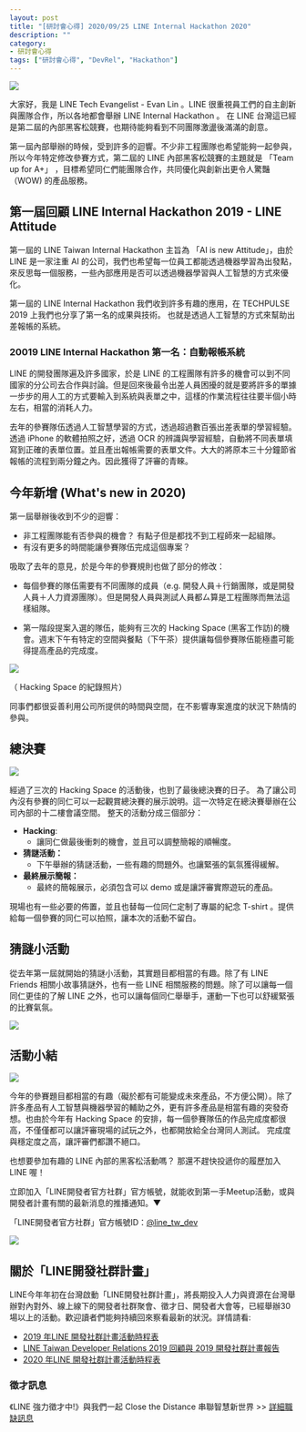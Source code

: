 ```yaml
---
layout: post
title: "[研討會心得] 2020/09/25 LINE Internal Hackathon 2020"
description: ""
category: 
- 研討會心得
tags: ["研討會心得", "DevRel", "Hackathon"]
---
```




![](../images/2020/0925_1.jpg)

大家好，我是 LINE Tech Evangelist - Evan Lin 。LINE 很重視員工們的自主創新與團隊合作，所以各地都會舉辦 LINE Internal Hackathon 。 在 LINE 台灣這已經是第二屆的內部黑客松競賽，也期待能夠看到不同團隊激盪後滿滿的創意。

第一屆內部舉辦的時候，受到許多的迴響。不少非工程團隊也希望能夠一起參與，所以今年特定修改參賽方式，第二屆的 LINE 內部黑客松競賽的主題就是 「Team up for A+」 ，目標希望同仁們能團隊合作，共同優化與創新出更令人驚豔（WOW) 的產品服務。



## 第一屆回顧 LINE Internal Hackathon 2019 -  LINE Attitude

<script async class="speakerdeck-embed" data-slide="24" data-id="5e0fd8e4633d4fb892dd2ee930057642" data-ratio="1.77777777777778" src="//speakerdeck.com/assets/embed.js"></script>

第一屆的 LINE Taiwan Internal Hackathon 主旨為 「AI is new Attitude」，由於 LINE 是一家注重 AI 的公司，我們也希望每一位員工都能透過機器學習為出發點，來反思每一個服務，一些內部應用是否可以透過機器學習與人工智慧的方式來優化。

第一屆的 LINE Internal Hackathon 我們收到許多有趣的應用，在 TECHPULSE 2019 上我們也分享了第一名的成果與技術。 也就是透過人工智慧的方式來幫助出差報帳的系統。

### 20019 LINE Internal Hackathon 第一名：自動報帳系統

<script async class="speakerdeck-embed" data-slide="24" data-id="b18c2025be694abc9a87dc20e83e588f" data-ratio="1.77777777777778" src="//speakerdeck.com/assets/embed.js"></script>

LINE 的開發團隊遍及許多國家，於是 LINE 的工程團隊有許多的機會可以到不同國家的分公司去合作與討論。但是回來後最令出差人員困擾的就是要將許多的單據一步步的用人工的方式要輸入到系統與表單之中，這樣的作業流程往往要半個小時左右，相當的消耗人力。

去年的參賽隊伍透過人工智慧學習的方式，透過超過數百張出差表單的學習經驗。透過 iPhone 的軟體拍照之好，透過 OCR 的辨識與學習經驗，自動將不同表單填寫到正確的表單位置。並且產出報帳需要的表單文件。大大的將原本三十分鐘節省報帳的流程到兩分鐘之內。因此獲得了評審的青睞。

## 今年新增 (What's new in 2020)

第一屆舉辦後收到不少的迴響：

- 非工程團隊能有否參與的機會？ 有點子但是都找不到工程師來一起組隊。
- 有沒有更多的時間能讓參賽隊伍完成這個專案？

吸取了去年的意見，於是今年的參賽規則也做了部分的修改：

- 每個參賽的隊伍需要有不同團隊的成員（e.g. 開發人員＋行銷團隊，或是開發人員＋人力資源團隊）。但是開發人員與測試人員都ㄙ算是工程團隊而無法這樣組隊。

- 第一階段提案入選的隊伍，能夠有三次的 Hacking Space (黑客工作訪)的機會。週末下午有特定的空間與餐點（下午茶）提供讓每個參賽隊伍能極盡可能得提高產品的完成度。

  

![](../images/2020/0925_4.jpg)

（ Hacking Space 的紀錄照片）

同事們都很妥善利用公司所提供的時間與空間，在不影響專案進度的狀況下熱情的參與。 



## 總決賽

![](../images/2020/0925_2.jpg)

經過了三次的 Hacking Space 的活動後，也到了最後總決賽的日子。 為了讓公司內沒有參賽的同仁可以一起觀賞總決賽的展示說明。這一次特定在總決賽舉辦在公司內部的十二樓會議空間。  整天的活動分成三個部分：

- **Hacking**: 
  - 讓同仁做最後衝刺的機會，並且可以調整簡報的順暢度。
- **猜謎活動：** 
  - 下午舉辦的猜謎活動，一些有趣的問題外。也讓緊張的氣氛獲得緩解。
- **最終展示簡報：**
  - 最終的簡報展示，必須包含可以 demo 或是讓評審實際遊玩的產品。

現場也有一些必要的佈置，並且也替每一位同仁定制了專屬的紀念 T-shirt 。提供給每一個參賽的同仁可以拍照，讓本次的活動不留白。



## 猜謎小活動

從去年第一屆就開始的猜謎小活動，其實題目都相當的有趣。除了有 LINE Friends 相關小故事猜謎外，也有一些 LINE 相關服務的問題。除了可以讓每一個同仁更佳的了解 LINE 之外，也可以讓每個同仁舉舉手，運動一下也可以舒緩緊張的比賽氣氛。

![](../images/2020/0925_5.jpg)

## 活動小結

![](../images/2020/0925_3.jpg)

今年的參賽題目都相當的有趣（礙於都有可能變成未來產品，不方便公開）。除了許多產品有人工智慧與機器學習的輔助之外，更有許多產品是相當有趣的突發奇想。也由於今年有 Hacking Space 的安排，每一個參賽隊伍的作品完成度都很高，不僅僅都可以讓評審現場的試玩之外，也都開放給全台灣同人測試。 完成度與穩定度之高，讓評審們都讚不絕口。 

也想要參加有趣的 LINE 內部的黑客松活動嗎？ 那還不趕快投遞你的履歷加入 LINE 喔！



立即加入「LINE開發者官方社群」官方帳號，就能收到第一手Meetup活動，或與開發者計畫有關的最新消息的推播通知。▼

「LINE開發者官方社群」官方帳號ID：[@line_tw_dev](https://lin.ee/s5RsZHo)

![](http://www.evanlin.com/images/2020/line-tw-dev-qr.png)

## 關於「LINE開發社群計畫」

LINE今年年初在台灣啟動「LINE開發社群計畫」，將長期投入人力與資源在台灣舉辦對內對外、線上線下的開發者社群聚會、徵才日、開發者大會等，已經舉辦30場以上的活動。歡迎讀者們能夠持續回來察看最新的狀況。詳情請看:

- [2019 年LINE 開發社群計畫活動時程表](https://engineering.linecorp.com/zh-hant/blog/line-taiwan-developer-relations-2019-plan/)
- [LINE Taiwan Developer Relations 2019 回顧與 2019 開發社群計畫報告](https://engineering.linecorp.com/zh-hant/blog/line-taiwan-developer-relations-2019/)
- [2020 年LINE 開發社群計畫活動時程表](https://engineering.linecorp.com/zh-hant/blog/2020-line-tw-devrel/)

### 徵才訊息
《LINE 強力徵才中!》與我們一起 Close the Distance 串聯智慧新世界 >> [詳細職缺訊息](https://career.linecorp.com/linecorp/career/list?classId=&locationCd=TW)
